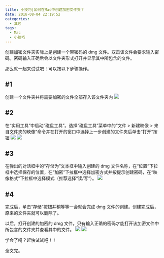```yaml
---
title: 小技巧|如何在Mac中创建加密文件夹？
date: 2018-08-04 22:19:52
categories:
  - 其它
tags:
  - Mac
  - 小技巧
---
```


创建加密文件夹实际上是创建一个带密码的 dmg 文件。双击该文件会要求输入密码。密码输入正确后会以文件夹形式打开并显示其中所包含的文件。

那么就一起来试试吧！可以按以下步骤操作。

<!-- more -->

## #1

创建一个文件夹并将需要加密的文件全部存入该文件夹内
![](https://myimgcloud.oss-cn-hangzhou.aliyuncs.com/macos-jiami/0.jpg)

## #2

在“实用工具”中启动“磁盘工具”。选择“磁盘工具”菜单中的“文件 > 新建映像 > 来自文件夹的映像”命令并在打开的窗口中选择上一步创建的文件夹后单击“打开”按钮
![](https://myimgcloud.oss-cn-hangzhou.aliyuncs.com/macos-jiami/1.jpg)
![](https://myimgcloud.oss-cn-hangzhou.aliyuncs.com/macos-jiami/2.jpg)

## #3

在弹出的对话框中的“存储为”文本框中输入创建的 dmg 文件名称，在“位置”下拉框中选择保存的位置，在“加密”下拉框中选择加密方式并按提示创建密码，在“映像格式”下拉框中选择模式（推荐选择“读/写”）。
![](https://myimgcloud.oss-cn-hangzhou.aliyuncs.com/macos-jiami/3.jpg)

## #4

完成后，单击“存储”按钮并稍等等一会就会完成 dmg 文件的创建。创建完成后，原来的文件夹就可以删除了。

以后，打开创建的加密的 dmg 文件，只有输入正确的密码才能打开该加密文件中所包含的文件夹并查看其中的文件。
![](https://myimgcloud.oss-cn-hangzhou.aliyuncs.com/macos-jiami/4.jpg)
![](https://myimgcloud.oss-cn-hangzhou.aliyuncs.com/macos-jiami/5.jpg)

学会了吗？赶快试试吧！！

全文完。
